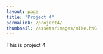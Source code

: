 ```yaml
---
layout: page
title: "Project 4"
permalink: /project4/
thumbnail: /assets/images/mike.PNG
---
```


This is project 4